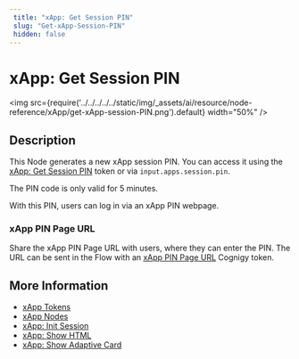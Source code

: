 ```yaml
---
 title: "xApp: Get Session PIN" 
 slug: "Get-xApp-Session-PIN" 
 hidden: false 
---
```


# xApp: Get Session PIN

<img src={require('../../../../../static/img/_assets/ai/resource/node-reference/xApp/get-xApp-session-PIN.png').default} width="50%" />

## Description

This Node generates a new xApp session PIN. You can access it using the [xApp: Get Session PIN](../../../../xApps/tokens.md#xapp-session-pin) token or via `input.apps.session.pin`.

The PIN code is only valid for 5 minutes.

With this PIN, users can log in via an xApp PIN webpage.

### xApp PIN Page URL

Share the xApp PIN Page URL with users, where they can enter the PIN. The URL can be sent in the Flow with an [xApp PIN Page URL](../../../../xApps/tokens.md#xapp-pin-page-url) Cognigy token.

## More Information

- [xApp Tokens](../../../../xApps/tokens.md)
- [xApp Nodes](overview.md)
- [xApp: Init Session](init-xApp-session.md)
- [xApp: Show HTML](set-html-xApp-state.md)
- [xApp: Show Adaptive Card](set-AdaptiveCard-xApp-state.md)